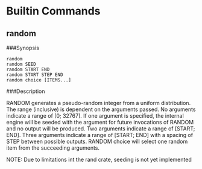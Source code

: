 # Builtin Commands
## random
###Synopsis
```
random
random SEED
random START END
random START STEP END
random choice [ITEMS...]
```

###Description

RANDOM generates a pseudo-random integer from a uniform distribution. The range (inclusive) is dependent on the arguments passed. No arguments indicate a range of [0; 32767]. If one argument is specified, the internal engine will be seeded with the argument for future invocations of RANDOM and no output will be produced. Two arguments indicate a range of [START; END]. Three arguments indicate a range of [START; END] with a spacing of STEP between possible outputs. RANDOM choice will select one random item from the succeeding arguments.

NOTE: Due to limitations int the rand crate, seeding is not yet implemented
